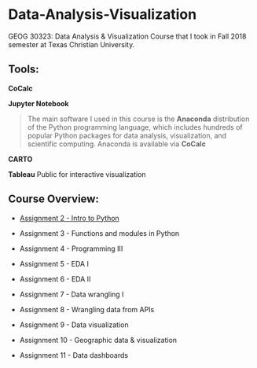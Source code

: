 # Data-Analysis-Visualization
GEOG 30323: Data Analysis &amp; Visualization Course that I took in Fall 2018 semester at Texas Christian University.

## Tools:

**CoCalc**

**Jupyter Notebook**

 >The main software I used in this course is the  **Anaconda** distribution of the Python programming language, which includes hundreds of popular Python packages for data
analysis, visualization, and scientific computing. Anaconda is available via **CoCalc**

**CARTO**

**Tableau** Public for interactive visualization



## Course Overview:


* [Assignment 2 - Intro to Python](https://github.com/JonathanMoreno14/Data-Analysis-Visualization/tree/master/Course-Materials/Lab-Assignments/Lab1)

* Assignment 3 - Functions and modules in Python

* Assignment 4 - Programming III

* Assignment 5 - EDA I

* Assignment 6 - EDA II

* Assignment 7 - Data wrangling I

* Assignment 8 - Wrangling data from APIs

* Assignment 9 - Data visualization

* Assignment 10 - Geographic data & visualization

* Assignment 11 - Data dashboards

